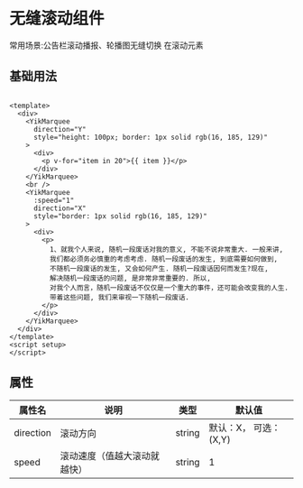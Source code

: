 <!--
 * @Author: 刘岩 15136056318@163.com
 * @Date: 2023-08-03 21:20:03
 * @LastEditors: 刘岩 15136056318@163.com
 * @LastEditTime: 2023-08-16 16:26:18
 * @FilePath: \yik-ui-word\docs\marquee.md
 * @Description:
-->
<script setup>
  import Marquee from './comps/Marquee.vue'
</script>

# 无缝滚动组件

常用场景:公告栏滚动播报、轮播图无缝切换 在滚动元素

## 基础用法

<Marquee></Marquee>

```vue
<template>
  <div>
    <YikMarquee
      direction="Y"
      style="height: 100px; border: 1px solid rgb(16, 185, 129)"
    >
      <div>
        <p v-for="item in 20">{{ item }}</p>
      </div>
    </YikMarquee>
    <br />
    <YikMarquee
      :speed="1"
      direction="X"
      style="border: 1px solid rgb(16, 185, 129)"
    >
      <div>
        <p>
          1、就我个人来说, 随机一段废话对我的意义, 不能不说非常重大. 一般来讲,
          我们都必须务必慎重的考虑考虑. 随机一段废话的发生, 到底需要如何做到,
          不随机一段废话的发生, 又会如何产生. 随机一段废话因何而发生?现在,
          解决随机一段废话的问题, 是非常非常重要的. 所以,
          对我个人而言，随机一段废话不仅仅是一个重大的事件，还可能会改变我的人生.
          带着这些问题, 我们来审视一下随机一段废话.
        </p>
      </div>
    </YikMarquee>
  </div>
</template>
<script setup>
</script>
```

## 属性

| **属性名** | **说明**                     | **类型** | **默认值**            |
| ---------- | ---------------------------- | -------- | --------------------- |
| direction  | 滚动方向                     | string   | 默认：X， 可选：(X,Y) |
| speed      | 滚动速度（值越大滚动就越快） | string   | 1                     |
